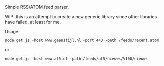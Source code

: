 Simple RSS/ATOM feed parser.

WIP: this is an attempt to create a new generic library since other libraries have failed, at least for me.

Usage:

`node get.js -host www.geenstijl.nl -port 443 -path /feeds/recent.atom`

or

`node get.js -host www.at5.nl -path /feeds/at5/nieuws/V100/nieuws`

